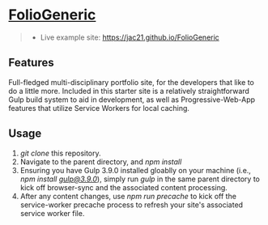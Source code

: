 # [FolioGeneric](https://jac21.github.io/FolioGeneric)
>- Live example site: https://jac21.github.io/FolioGeneric

Features
-------
Full-fledged multi-disciplinary portfolio site, for the developers that like to do a little more. Included in this starter site is a relatively straightforward Gulp build system to aid in development, as well as Progressive-Web-App features that utilize Service Workers for local caching.

Usage 
----
1. *git clone* this repository.
2. Navigate to the parent directory, and *npm install*
3. Ensuring you have Gulp 3.9.0 installed gloablly on your machine (i.e., *npm install gulp@3.9.0*), simply run *gulp* in the same parent directory to kick off browser-sync and the associated content processing.
4. After any content changes, use *npm run precache* to kick off the service-worker precache process to refresh your site's associated service worker file.
